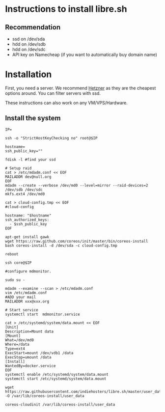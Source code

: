 # Instructions to install libre.sh

## Recommendation
- ssd on /dev/sda
- hdd on /dev/sdb
- hdd on /dev/sdc
- API key on Namecheap (if you want to automatically buy domain name)

# Installation

First, you need a server.
We recommend [Hetzner](https://serverboerse.de/index.php?country=EN) as they are the cheapest options around.
You can filter servers with ssd.

These instructions can also work on any VM/VPS/Hardware.

## Install the system

```
IP=

ssh -o "StrictHostKeyChecking no" root@$IP

hostname=
ssh_public_key=""

fdisk -l #find your ssd

# Setup raid
cat > /etc/mdadm.conf << EOF
MAILADDR dev@null.org
EOF
mdadm --create --verbose /dev/md0 --level=mirror --raid-devices=2 /dev/sdb /dev/sdc
mkfs.ext4 /dev/md0

cat > cloud-config.tmp << EOF
#cloud-config

hostname: "$hostname"
ssh_authorized_keys:
  - $ssh_public_key
EOF

apt-get install gawk
wget https://raw.github.com/coreos/init/master/bin/coreos-install
bash coreos-install -d /dev/sda -c cloud-config.tmp

reboot
```

```
ssh core@$IP

#configure mdmonitor.

sudo su -

mdadm --examine --scan > /etc/mdadm.conf
vim /etc/mdadm.conf
#ADD your mail
MAILADDR xxx@xxx.org

# Start service
systemctl start  mdmonitor.service

cat > /etc/systemd/system/data.mount << EOF
[Unit]
Description=Mount data
[Mount]
What=/dev/md0
Where=/data
Type=ext4
ExecStart=mount /dev/vdb1 /data
ExecStop=umount /data
[Install]
WantedBy=docker.service
EOF
systemctl enable /etc/systemd/system/data.mount
systemctl start /etc/systemd/system/data.mount

wget https://raw.githubusercontent.com/indiehosters/libre.sh/master/user_data -O /var/lib/coreos-install/user_data

coreos-cloudinit /var/lib/coreos-install/user_data
